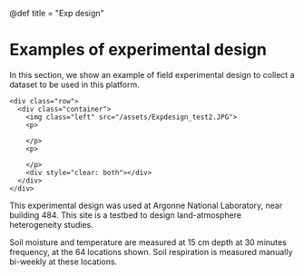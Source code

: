 @def title = "Exp design"

# Examples of experimental design

In this section, we show an example of field experimental design to collect a dataset to be used in this platform.

~~~
<div class="row">
  <div class="container">
    <img class="left" src="/assets/Expdesign_test2.JPG">
    <p>
    
    </p>
    <p>
    
    </p>
    <div style="clear: both"></div>      
  </div>
</div>
~~~

This experimental design was used at Argonne National Laboratory, near building 484. This site is a testbed to design land-atmosphere heterogeneity studies.

Soil moisture and temperature are measured at 15 cm depth at 30 minutes frequency, at the 64 locations shown. Soil respiration is measured manually bi-weekly at these locations.
